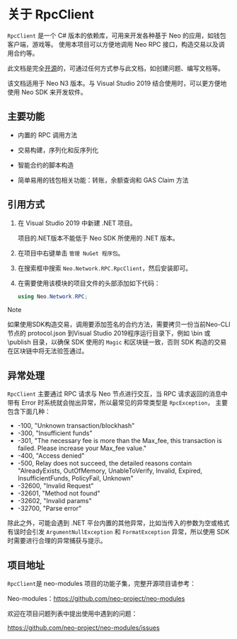 # 关于 RpcClient

`RpcClient` 是一个 C# 版本的依赖库，可用来开发各种基于 Neo 的应用，如钱包客户端，游戏等。 使用本项目可以方便地调用 Neo RPC 接口，构造交易以及调用合约等。

此文档是完全[开源](https://github.com/neo-project/docs)的，可通过任何方式参与此文档，如创建问题、编写文档等。

该文档适用于 Neo N3 版本。与 Visual Studio 2019 结合使用时，可以更方便地使用 Neo SDK 来开发软件。 

## 主要功能

- 内置的 RPC 调用方法

- 交易构建，序列化和反序列化

- 智能合约的脚本构造

- 简单易用的钱包相关功能：转账，余额查询和 GAS Claim 方法


## 引用方式

1. 在 Visual Studio 2019 中新建 .NET 项目。

   项目的.NET版本不能低于 Neo SDK 所使用的 .NET 版本。

2. 在项目中右键单击 `管理 NuGet 程序包`。

3. 在搜索框中搜索  `Neo.Network.RPC.RpcClient`，然后安装即可。

4. 在需要使用该模块的项目文件的头部添加如下代码：

   ```c#
   using Neo.Network.RPC;
   ```


> [!Note]
>
> 如果使用SDK构造交易，调用要添加签名的合约方法，需要拷贝一份当前Neo-CLI节点的 protocol.json 到Visual Studio 2019程序运行目录下，例如 \bin 或 \publish 目录，以确保 SDK 使用的 `Magic` 和区块链一致，否则 SDK 构造的交易在区块链中将无法验签通过。

## 异常处理

`RpcClient` 主要通过 RPC 请求与 Neo 节点进行交互，当 RPC 请求返回的消息中带有 Error 时系统就会抛出异常，所以最常见的异常类型是 `RpcException`， 主要包含下面几种：

- -100, "Unknown transaction/blockhash"
- -300, "Insufficient funds"
- -301, "The necessary fee is more than the Max_fee, this transaction is failed. Please increase your Max_fee value."
- -400, "Access denied"
- -500, Relay does not succeed, the detailed reasons contain "AlreadyExists, OutOfMemory, UnableToVerify, Invalid, Expired, InsufficientFunds, PolicyFail, Unknown"
- -32600, "Invalid Request"
- -32601, "Method not found"
- -32602, "Invalid params"
- -32700, "Parse error"

除此之外，可能会遇到 .NET 平台内置的其他异常，比如当传入的参数为空或格式有误时会引发 `ArgumentNullException` 和 `FormatException` 异常，所以使用 SDK 时需要进行合理的异常捕获与提示。

## 项目地址

`RpcClient`是 neo-modules 项目的功能子集，完整开源项目请参考：

Neo-modules：https://github.com/neo-project/neo-modules

欢迎在项目问题列表中提出使用中遇到的问题：

https://github.com/neo-project/neo-modules/issues




